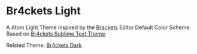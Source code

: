 # Br4ckets Light

A Atom Light Theme inspired by the [Brackets](http://brackets.io) Editor Default Color Scheme.
<br />Based on [Br4ckets Sublime Text Theme](https://github.com/l4ci/Br4ckets-Theme).

Related Theme: [Br4ckets Dark](https://github.com/sergejmueller/br4ckets-dark)
